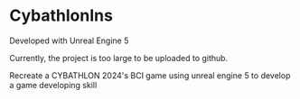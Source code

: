 # CybathlonIns

Developed with Unreal Engine 5

Currently, the project is too large to be uploaded to github.

Recreate a CYBATHLON 2024's BCI game using unreal engine 5 to develop a game developing skill
